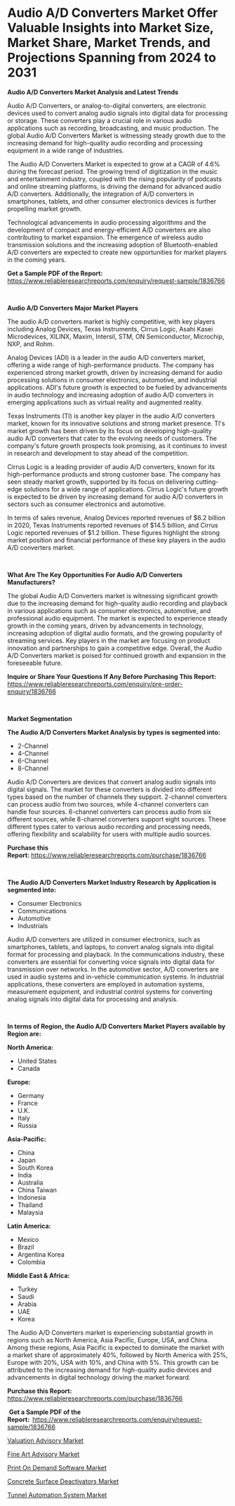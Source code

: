 <p><h1>Audio A/D Converters Market Offer Valuable Insights into Market Size, Market Share, Market Trends, and Projections Spanning from 2024 to 2031</h1></p><p><strong>Audio A/D Converters Market Analysis and Latest Trends</strong></p>
<p><p>Audio A/D Converters, or analog-to-digital converters, are electronic devices used to convert analog audio signals into digital data for processing or storage. These converters play a crucial role in various audio applications such as recording, broadcasting, and music production. The global Audio A/D Converters Market is witnessing steady growth due to the increasing demand for high-quality audio recording and processing equipment in a wide range of industries.</p><p>The Audio A/D Converters Market is expected to grow at a CAGR of 4.6% during the forecast period. The growing trend of digitization in the music and entertainment industry, coupled with the rising popularity of podcasts and online streaming platforms, is driving the demand for advanced audio A/D converters. Additionally, the integration of A/D converters in smartphones, tablets, and other consumer electronics devices is further propelling market growth.</p><p>Technological advancements in audio processing algorithms and the development of compact and energy-efficient A/D converters are also contributing to market expansion. The emergence of wireless audio transmission solutions and the increasing adoption of Bluetooth-enabled A/D converters are expected to create new opportunities for market players in the coming years.</p></p>
<p><strong>Get a Sample PDF of the Report:&nbsp;</strong> <a href="https://www.reliableresearchreports.com/enquiry/request-sample/1836766">https://www.reliableresearchreports.com/enquiry/request-sample/1836766</a></p>
<p>&nbsp;</p>
<p><strong>Audio A/D Converters Major Market Players</strong></p>
<p><p>The audio A/D converters market is highly competitive, with key players including Analog Devices, Texas Instruments, Cirrus Logic, Asahi Kasei Microdevices, XILINX, Maxim, Intersil, STM, ON Semiconductor, Microchip, NXP, and Rohm. </p><p>Analog Devices (ADI) is a leader in the audio A/D converters market, offering a wide range of high-performance products. The company has experienced strong market growth, driven by increasing demand for audio processing solutions in consumer electronics, automotive, and industrial applications. ADI's future growth is expected to be fueled by advancements in audio technology and increasing adoption of audio A/D converters in emerging applications such as virtual reality and augmented reality.</p><p>Texas Instruments (TI) is another key player in the audio A/D converters market, known for its innovative solutions and strong market presence. TI's market growth has been driven by its focus on developing high-quality audio A/D converters that cater to the evolving needs of customers. The company's future growth prospects look promising, as it continues to invest in research and development to stay ahead of the competition.</p><p>Cirrus Logic is a leading provider of audio A/D converters, known for its high-performance products and strong customer base. The company has seen steady market growth, supported by its focus on delivering cutting-edge solutions for a wide range of applications. Cirrus Logic's future growth is expected to be driven by increasing demand for audio A/D converters in sectors such as consumer electronics and automotive.</p><p>In terms of sales revenue, Analog Devices reported revenues of $6.2 billion in 2020, Texas Instruments reported revenues of $14.5 billion, and Cirrus Logic reported revenues of $1.2 billion. These figures highlight the strong market position and financial performance of these key players in the audio A/D converters market.</p></p>
<p>&nbsp;</p>
<p><strong>What Are The Key Opportunities For Audio A/D Converters Manufacturers?</strong></p>
<p><p>The global Audio A/D Converters market is witnessing significant growth due to the increasing demand for high-quality audio recording and playback in various applications such as consumer electronics, automotive, and professional audio equipment. The market is expected to experience steady growth in the coming years, driven by advancements in technology, increasing adoption of digital audio formats, and the growing popularity of streaming services. Key players in the market are focusing on product innovation and partnerships to gain a competitive edge. Overall, the Audio A/D Converters market is poised for continued growth and expansion in the foreseeable future.</p></p>
<p><strong>Inquire or Share Your Questions If Any Before Purchasing This Report:</strong> <a href="https://www.reliableresearchreports.com/enquiry/pre-order-enquiry/1836766">https://www.reliableresearchreports.com/enquiry/pre-order-enquiry/1836766</a></p>
<p>&nbsp;</p>
<p><strong>Market Segmentation</strong></p>
<p><strong>The Audio A/D Converters Market Analysis by types is segmented into:</strong></p>
<p><ul><li>2-Channel</li><li>4-Channel</li><li>6-Channel</li><li>8-Channel</li></ul></p>
<p><p>Audio A/D Converters are devices that convert analog audio signals into digital signals. The market for these converters is divided into different types based on the number of channels they support. 2-channel converters can process audio from two sources, while 4-channel converters can handle four sources. 6-channel converters can process audio from six different sources, while 8-channel converters support eight sources. These different types cater to various audio recording and processing needs, offering flexibility and scalability for users with multiple audio sources.</p></p>
<p><strong>Purchase this Report:&nbsp;</strong><a href="https://www.reliableresearchreports.com/purchase/1836766">https://www.reliableresearchreports.com/purchase/1836766</a></p>
<p>&nbsp;</p>
<p><strong>The Audio A/D Converters Market Industry Research by Application is segmented into:</strong></p>
<p><ul><li>Consumer Electronics</li><li>Communications</li><li>Automotive</li><li>Industrials</li></ul></p>
<p><p>Audio A/D converters are utilized in consumer electronics, such as smartphones, tablets, and laptops, to convert analog signals into digital format for processing and playback. In the communications industry, these converters are essential for converting voice signals into digital data for transmission over networks. In the automotive sector, A/D converters are used in audio systems and in-vehicle communication systems. In industrial applications, these converters are employed in automation systems, measurement equipment, and industrial control systems for converting analog signals into digital data for processing and analysis.</p></p>
<p>&nbsp;</p>
<p><strong>In terms of Region, the Audio A/D Converters Market Players available by Region are:</strong></p>
<p>
    <p> <strong> North America: </strong>
        <ul>
            <li>United States</li>
            <li>Canada</li>
        </ul>
        </p> 
    <p> <strong> Europe: </strong>
        <ul>
            <li>Germany</li>
            <li>France</li>
            <li>U.K.</li>
            <li>Italy</li>
            <li>Russia</li>
        </ul>
        </p> 
    <p> <strong> Asia-Pacific: </strong>
        <ul>
            <li>China</li>
            <li>Japan</li>
            <li>South Korea</li>
            <li>India</li>
            <li>Australia</li>
            <li>China Taiwan</li>
            <li>Indonesia</li>
            <li>Thailand</li>
            <li>Malaysia</li>
        </ul>
        </p> 
    <p> <strong> Latin America: </strong>
        <ul>
            <li>Mexico</li>
            <li>Brazil</li>
            <li>Argentina Korea</li>
            <li>Colombia</li>
        </ul>
        </p> 
    <p> <strong> Middle East & Africa: </strong>
        <ul>
            <li>Turkey</li>
            <li>Saudi</li>
            <li>Arabia</li>
            <li>UAE</li>
            <li>Korea</li>
        </ul>
    </p>
    </p>
<p><p>The Audio A/D Converters market is experiencing substantial growth in regions such as North America, Asia Pacific, Europe, USA, and China. Among these regions, Asia Pacific is expected to dominate the market with a market share of approximately 40%, followed by North America with 25%, Europe with 20%, USA with 10%, and China with 5%. This growth can be attributed to the increasing demand for high-quality audio devices and advancements in digital technology driving the market forward.</p></p>
<p><strong>Purchase this Report: </strong><a href="https://www.reliableresearchreports.com/purchase/1836766">https://www.reliableresearchreports.com/purchase/1836766</a></p>
<p>&nbsp;<strong>Get a Sample PDF of the Report:&nbsp;&nbsp;</strong><a href="https://www.reliableresearchreports.com/enquiry/request-sample/1836766">https://www.reliableresearchreports.com/enquiry/request-sample/1836766</a></p>
<p><strong></strong></p>
<p><p><a href="https://medium.com/@anamariaagolli86/decoding-valuation-advisory-market-metrics-market-share-trends-and-growth-patterns-0636a983f400">Valuation Advisory Market</a></p><p><a href="https://medium.com/@anamariaagolli86/fine-art-advisory-market-research-report-its-history-and-forecast-2024-to-2031-1bff72711b90">Fine Art Advisory Market</a></p><p><a href="https://medium.com/@deniseharvey70/print-on-demand-software-market-the-key-to-successful-business-strategy-forecast-till-2031-1fcbe2d28c81">Print On Demand Software Market</a></p><p><a href="https://github.com/biheemgalvinlouises6hokrh3h/Market-Research-Report-List-1/blob/main/concrete-surface-deactivators-market.md">Concrete Surface Deactivators Market</a></p><p><a href="https://github.com/bentleemidoriestelle7o/Market-Research-Report-List-1/blob/main/tunnel-automation-system-market.md">Tunnel Automation System Market</a></p></p>